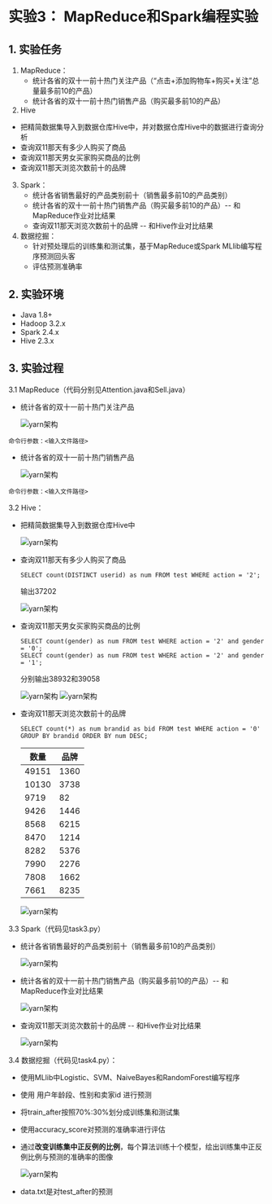 # 实验3： MapReduce和Spark编程实验
## 1. 实验任务
1. MapReduce：
   - 统计各省的双十一前十热门关注产品（“点击+添加购物车+购买+关注”总量最多前10的产品）
   - 统计各省的双十一前十热门销售产品（购买最多前10的产品）
2.  Hive
   - 把精简数据集导入到数据仓库Hive中，并对数据仓库Hive中的数据进行查询分析
   - 查询双11那天有多少人购买了商品
   - 查询双11那天男女买家购买商品的比例
   - 查询双11那天浏览次数前十的品牌
3. Spark：
   - 统计各省销售最好的产品类别前十（销售最多前10的产品类别）
   - 统计各省的双十一前十热门销售产品（购买最多前10的产品）-- 和MapReduce作业对比结果
   - 查询双11那天浏览次数前十的品牌 -- 和Hive作业对比结果
4. 数据挖掘：
   - 针对预处理后的训练集和测试集，基于MapReduce或Spark MLlib编写程序预测回头客
   - 评估预测准确率
## 2. 实验环境
- Java 1.8+
- Hadoop 3.2.x
- Spark 2.4.x
- Hive 2.3.x

## 3. 实验过程
3.1  MapReduce（代码分别见Attention.java和Sell.java）

* 统计各省的双十一前十热门关注产品

  <img src="阶段1/热门购买产品截图.png" alt="yarn架构" style="zoom:100%;" />

```
命令行参数：<输入文件路径>
```

* 统计各省的双十一前十热门销售产品

  <img src="阶段1/热门关注产品截图.png" alt="yarn架构" style="zoom:100%;" />

```
命令行参数：<输入文件路径>
```

3.2  Hive：

* 把精简数据集导入到数据仓库Hive中

  <img src="阶段2/导入数据.png" alt="yarn架构" style="zoom:100%;" />

* 查询双11那天有多少人购买了商品
  ```
  SELECT count(DISTINCT userid) as num FROM test WHERE action = '2';
  ```
  输出37202
  
  <img src="阶段2/查询命令1.png" alt="yarn架构" style="zoom:100%;" />
  
* 查询双11那天男女买家购买商品的比例
  ```
  SELECT count(gender) as num FROM test WHERE action = '2' and gender = '0';
  SELECT count(gender) as num FROM test WHERE action = '2' and gender = '1';
  ```
  分别输出38932和39058
  
  <img src="阶段2/查询命令2（男）.png" alt="yarn架构" style="zoom:100%;" />
  
  <img src="阶段2/查询命令2（女）.png" alt="yarn架构" style="zoom:100%;" />
  
* 查询双11那天浏览次数前十的品牌
  ```
  SELECT count(*) as num brandid as bid FROM test WHERE action = '0' GROUP BY brandid ORDER BY num DESC;
  ```
  | 数量  | 品牌 |
  | ----- | ---- |
  | 49151 | 1360 |
  | 10130 | 3738 |
  | 9719  | 82   |
  | 9426  | 1446 |
  | 8568  | 6215 |
  | 8470  | 1214 |
  | 8282  | 5376 |
  | 7990  | 2276 |
  | 7808  | 1662 |
  | 7661  | 8235 |
  <img src="阶段2/查询命令3.png" alt="yarn架构" style="zoom:100%;" />

3.3  Spark（代码见task3.py）

* 统计各省销售最好的产品类别前十（销售最多前10的产品类别）

  <img src="阶段3/任务1截图.png" alt="yarn架构" style="zoom:100%;" />

* 统计各省的双十一前十热门销售产品（购买最多前10的产品）-- 和MapReduce作业对比结果

  <img src="阶段3/任务2截图.png" alt="yarn架构" style="zoom:100%;" />

* 查询双11那天浏览次数前十的品牌 -- 和Hive作业对比结果

  <img src="阶段3/任务3截图.png" alt="yarn架构" style="zoom:100%;" />

3.4  数据挖掘（代码见task4.py）：

   - 使用MLlib中Logistic、SVM、NaiveBayes和RandomForest编写程序

   - 使用 用户年龄段、性别和卖家id 进行预测

- 将train_after按照70%:30%划分成训练集和测试集

- 使用accuracy_score对预测的准确率进行评估

- 通过**改变训练集中正反例的比例**，每个算法训练十个模型，绘出训练集中正反例比例与预测的准确率的图像

  

  <img src="阶段4/acc.jpg" alt="yarn架构" style="zoom:100%;" />

- data.txt是对test_after的预测

  
